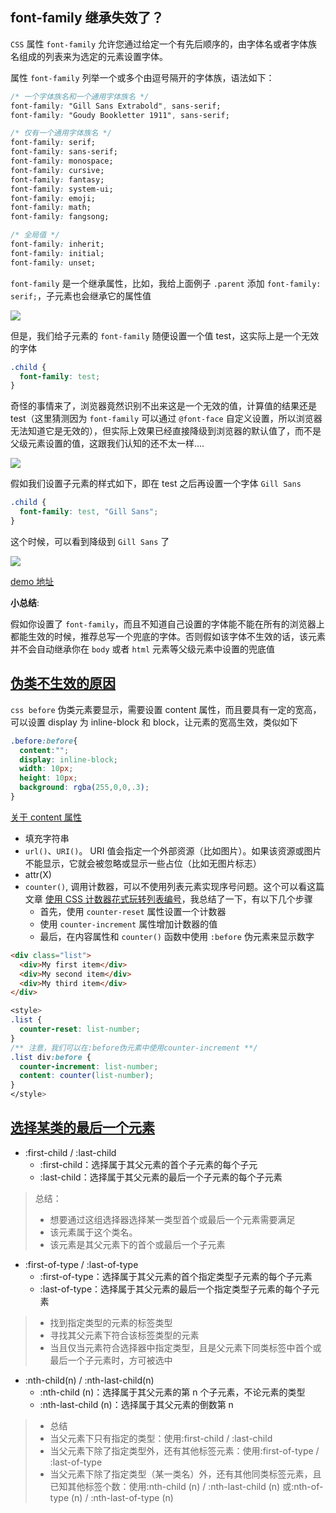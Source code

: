 ## font-family 继承失效了？

`CSS` 属性 `font-family` 允许您通过给定一个有先后顺序的，由字体名或者字体族名组成的列表来为选定的元素设置字体。

属性 `font-family` 列举一个或多个由逗号隔开的字体族，语法如下：

```css
/* 一个字体族名和一个通用字体族名 */
font-family: "Gill Sans Extrabold", sans-serif;
font-family: "Goudy Bookletter 1911", sans-serif;

/* 仅有一个通用字体族名 */
font-family: serif;
font-family: sans-serif;
font-family: monospace;
font-family: cursive;
font-family: fantasy;
font-family: system-ui;
font-family: emoji;
font-family: math;
font-family: fangsong;

/* 全局值 */
font-family: inherit;
font-family: initial;
font-family: unset;
```

`font-family` 是一个继承属性，比如，我给上面例子 `.parent` 添加 `font-family: serif;`，子元素也会继承它的属性值

![](https://p3-juejin.byteimg.com/tos-cn-i-k3u1fbpfcp/f5ea418dc4364ea4b616b678611f88c7~tplv-k3u1fbpfcp-zoom-1.image)

但是，我们给子元素的 `font-family` 随便设置一个值 test，这实际上是一个无效的字体

```css
.child {
  font-family: test;
}
```

奇怪的事情来了，浏览器竟然识别不出来这是一个无效的值，计算值的结果还是 test（这里猜测因为 `font-family` 可以通过 `@font-face` 自定义设置，所以浏览器无法知道它是无效的），但实际上效果已经直接降级到浏览器的默认值了，而不是父级元素设置的值，这跟我们认知的还不太一样....

![](https://p3-juejin.byteimg.com/tos-cn-i-k3u1fbpfcp/e9c600a10fa740cab46762875ae98e9d~tplv-k3u1fbpfcp-zoom-1.image)

假如我们设置子元素的样式如下，即在 test 之后再设置一个字体 `Gill Sans`

```css
.child {
  font-family: test, "Gill Sans";
}
```

这个时候，可以看到降级到 `Gill Sans` 了

![](https://p3-juejin.byteimg.com/tos-cn-i-k3u1fbpfcp/507ddc6d863c4a51ae767ab29f46a103~tplv-k3u1fbpfcp-zoom-1.image)

[demo 地址](https://codepen.io/gpingfeng/pen/KKgoVoJ)

**小总结**:

假如你设置了 `font-family`，而且不知道自己设置的字体能不能在所有的浏览器上都能生效的时候，推荐总写一个兜底的字体。否则假如该字体不生效的话，该元素并不会自动继承你在 `body` 或者 `html` 元素等父级元素中设置的兜底值

## [伪类不生效的原因](https://www.html.cn/qa/css3/15060.html)

`css before` 伪类元素要显示，需要设置 content 属性，而且要具有一定的宽高，可以设置 display 为 inline-block 和 block，让元素的宽高生效，类似如下

```css
.before:before{
  content:"";
  display: inline-block;
  width: 10px;
  height: 10px;
  background: rgba(255,0,0,.3);
}
```

[关于 content  属性](https://developer.mozilla.org/zh-CN/docs/Web/CSS/content)

- 填充字符串
-  `url()`、`URI()`。 URI 值会指定一个外部资源（比如图片）。如果该资源或图片不能显示，它就会被忽略或显示一些占位（比如无图片标志）
-  attr(X)
-  `counter()`, 调用计数器，可以不使用列表元素实现序号问题。这个可以看这篇文章 [使用 CSS 计数器花式玩转列表编号](https://segmentfault.com/a/1190000038292189)，我总结了一下，有以下几个步骤
   -  首先，使用 `counter-reset` 属性设置一个计数器
   -  使用 `counter-increment` 属性增加计数器的值
   -  最后，在内容属性和 `counter()` 函数中使用 `:before` 伪元素来显示数字

```html
<div class="list">
  <div>My first item</div>
  <div>My second item</div>
  <div>My third item</div>
</div>
```
```css
<style>
.list {
  counter-reset: list-number;
}
/** 注意，我们可以在:before伪元素中使用counter-increment **/
.list div:before {
  counter-increment: list-number;
  content: counter(list-number);
}
</style>
```

## [选择某类的最后一个元素](https://juejin.cn/post/6844904072206614535) 

- :first-child / :last-child
  - :first-child：选择属于其父元素的首个子元素的每个子元
  - :last-child：选择属于其父元素的最后一个子元素的每个子元素

> 总结：
> - 想要通过这组选择器选择某一类型首个或最后一个元素需要满足
> - 该元素属于这个类名。
> - 该元素是其父元素下的首个或最后一个子元素

- :first-of-type / :last-of-type
  - :first-of-type：选择属于其父元素的首个指定类型子元素的每个子元素
  - :last-of-type：选择属于其父元素的最后一个指定类型子元素的每个子元素

> - 找到指定类型的元素的标签类型
> - 寻找其父元素下符合该标签类型的元素
> - 当且仅当元素符合选择器中指定类型，且是父元素下同类标签中首个或最后一个子元素时，方可被选中

- :nth-child(n) / :nth-last-child(n)
  - :nth-child (n)：选择属于其父元素的第 n 个子元素，不论元素的类型
  - :nth-last-child (n)：选择属于其父元素的倒数第 n 

> - 总结
> - 当父元素下只有指定的类型：使用:first-child / :last-child
> - 当父元素下除了指定类型外，还有其他标签元素：使用:first-of-type / :last-of-type
> - 当父元素下除了指定类型（某一类名）外，还有其他同类标签元素，且已知其他标签个数：使用:nth-child (n) / :nth-last-child (n) 或:nth-of-type (n) / :nth-last-of-type (n)
